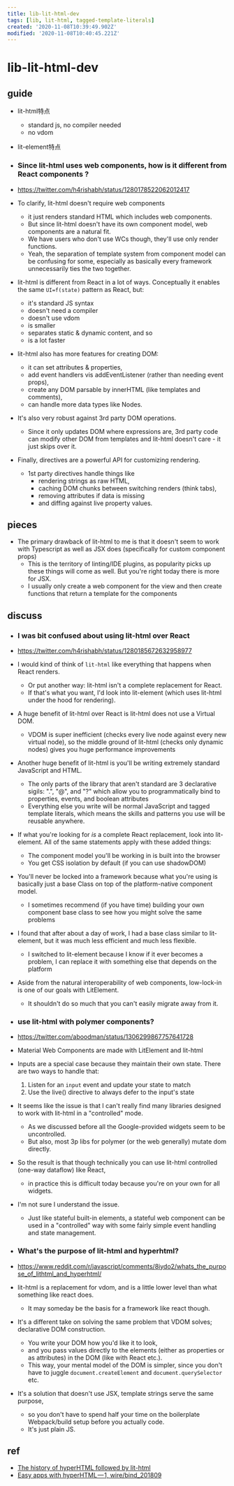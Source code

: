 ```yaml
---
title: lib-lit-html-dev
tags: [lib, lit-html, tagged-template-literals]
created: '2020-11-08T10:39:49.902Z'
modified: '2020-11-08T10:40:45.221Z'
---
```


# lib-lit-html-dev

## guide

- lit-html特点
  - standard js, no compiler needed
  - no vdom
- lit-element特点

- ### Since lit-html uses web components, how is it different from React components ?
- https://twitter.com/h4rishabh/status/1280178522062012417
- To clarify, lit-html doesn't require web components
  - it just renders standard HTML which includes web components. 
  - But since lit-html doesn't have its own component model, web components are a natural fit. 
  - We have users who don't use WCs though, they'll use only render functions.
  - Yeah, the separation of template system from component model can be confusing for some, especially as basically every framework unnecessarily ties the two together.
- lit-html is different from React in a lot of ways. Conceptually it enables the same `UI=f(state)` pattern as React, but:
  * it's standard JS syntax
  * doesn't need a compiler
  * doesn't use vdom
  * is smaller
  * separates static & dynamic content, and so
  * is a lot faster
- lit-html also has more features for creating DOM:
  - it can set attributes & properties, 
  - add event handlers vis addEventListener (rather than needing event props), 
  - create any DOM parsable by innerHTML (like templates and comments), 
  - can handle more data types like Nodes.
- It's also very robust against 3rd party DOM operations. 
  - Since it only updates DOM where expressions are, 3rd party code can modify other DOM from templates and lit-html doesn't care - it just skips over it.
- Finally, directives are a powerful API for customizing rendering. 
  - 1st party directives handle things like 
    - rendering strings as raw HTML, 
    - caching DOM chunks between switching renders (think tabs), 
    - removing attributes if data is missing 
    - and diffing against live property values.

## pieces

- The primary drawback of lit-html to me is that it doesn't seem to work with Typescript as well as JSX does (specifically for custom component props)
  - This is the territory of linting/IDE plugins, as popularity picks up these things will come as well. But you're right today there is more for JSX.
  - I usually only create a web component for the view and then create functions that return a template for the components

## discuss

 

- ### I was bit confused about using lit-html over React 
- https://twitter.com/h4rishabh/status/1280185672632958977
- I would kind of think of `lit-html` like everything that happens when React renders. 
  - Or put another way: lit-html isn't a complete replacement for React. 
  - If that's what you want, I'd look into lit-element (which uses lit-html under the hood for rendering).
- A huge benefit of lit-html over React is lit-html does not use a Virtual DOM. 
  - VDOM is super inefficient (checks every live node against every new virtual node), so the middle ground of lit-html (checks only dynamic nodes) gives you huge performance improvements
- Another huge benefit of lit-html is you'll be writing extremely standard JavaScript and HTML.
  - The only parts of the library that aren't standard are 3 declarative sigils: ".", "@", and "?" which allow you to programmatically bind to properties, events, and boolean attributes
  - Everything else you write will be normal JavaScript and tagged template literals, which means the skills and patterns you use will be reusable anywhere.
- If what you're looking for *is* a complete React replacement, look into lit-element. All of the same statements apply with these added things:
  - The component model you'll be working in is built into the browser
  - You get CSS isolation by default (if you can use shadowDOM)
- You'll never be locked into a framework because what you're using is basically just a base Class on top of the platform-native component model.
  - I sometimes recommend (if you have time) building your own component base class to see how you might solve the same problems
- I found that after about a day of work, I had a base class similar to lit-element, but it was much less efficient and much less flexible.
  - I switched to lit-element because I know if it ever becomes a problem, I can replace it with something else that depends on the platform
- Aside from the natural interoperability of web components, low-lock-in is one of our goals with LitElement. 
  - It shouldn't do so much that you can't easily migrate away from it.

- ### use lit-html with polymer components?
- https://twitter.com/aboodman/status/1306299867757641728
- Material Web Components are made with LitElement and lit-html 
- Inputs are a special case because they maintain their own state. There are two ways to handle that:
  1. Listen for an `input` event and update your state to match
  2. Use the live() directive to always defer to the input's state
- It seems like the issue is that I can't really find many libraries designed to work with lit-html in a "controlled" mode. 
  - As we discussed before all the Google-provided widgets seem to be uncontrolled. 
  - But also, most 3p libs for polymer (or the web generally) mutate dom directly.
- So the result is that though technically you can use lit-html controlled (one-way dataflow) like React, 
  - in practice this is difficult today because you're on your own for all widgets.
- I'm not sure I understand the issue.
  - Just like stateful built-in elements, a stateful web component can be used in a "controlled" way with some fairly simple event handling and state management.

- ### What's the purpose of lit-html and hyperhtml?
- https://www.reddit.com/r/javascript/comments/8iydo2/whats_the_purpose_of_lithtml_and_hyperhtml/
- lit-html is a replacement for vdom, and is a little lower level than what something like react does. 
  - It may someday be the basis for a framework like react though.
- It's a different take on solving the same problem that VDOM solves; declarative DOM construction.
  - You write your DOM how you'd like it to look, 
  - and you pass values directly to the elements (either as properties or as attributes) in the DOM (like with React etc.). 
  - This way, your mental model of the DOM is simpler, since you don't have to juggle `document.createElement` and `document.querySelector` etc.
- It's a solution that doesn't use JSX, template strings serve the same purpose, 
  - so you don't have to spend half your time on the boilerplate Webpack/build setup before you actually code. 
  - It's just plain JS. 

## ref

- [The history of hyperHTML followed by lit-html](https://gist.github.com/WebReflection/ab43649d9e4a53ac900b5924c77a310e)
- [Easy apps with hyperHTML — 1, wire/bind_201809](https://dev.to/pinguxx/easy-apps-with-hyperhtml-1-31cc)
